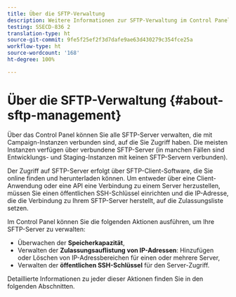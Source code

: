 ```yaml
---
title: Über die SFTP-Verwaltung
description: Weitere Informationen zur SFTP-Verwaltung im Control Panel
testing: SSECD-836 2
translation-type: ht
source-git-commit: 9fe5f25ef2f3d7dafe9ae63d430279c354fce25a
workflow-type: ht
source-wordcount: '168'
ht-degree: 100%

---
```



# Über die SFTP-Verwaltung {#about-sftp-management}

Über das Control Panel können Sie alle SFTP-Server verwalten, die mit Campaign-Instanzen verbunden sind, auf die Sie Zugriff haben. Die meisten Instanzen verfügen über verbundene SFTP-Server (in manchen Fällen sind Entwicklungs- und Staging-Instanzen mit keinen SFTP-Servern verbunden).

Der Zugriff auf SFTP-Server erfolgt über SFTP-Client-Software, die Sie online finden und herunterladen können. Um entweder über eine Client-Anwendung oder eine API eine Verbindung zu einem Server herzustellen, müssen Sie einen öffentlichen SSH-Schlüssel einrichten und die IP-Adresse, die die Verbindung zu Ihrem SFTP-Server herstellt, auf die Zulassungsliste setzen.

Im Control Panel können Sie die folgenden Aktionen ausführen, um Ihre SFTP-Server zu verwalten:

* Überwachen der **Speicherkapazität**,
* Verwalten der **Zulassungsauflistung von IP-Adressen**: Hinzufügen oder Löschen von IP-Adressbereichen für einen oder mehrere Server,
* Verwalten der **öffentlichen SSH-Schlüssel** für den Server-Zugriff.

Detaillierte Informationen zu jeder dieser Aktionen finden Sie in den folgenden Abschnitten.
